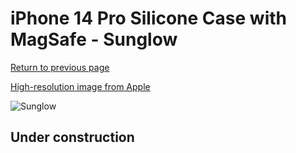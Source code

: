 # iPhone 14 Pro Silicone Case with MagSafe - Sunglow

[Return to previous page](/iphone_14)

[High-resolution image from Apple](https://store.storeimages.cdn-apple.com/8756/as-images.apple.com/is/MPTM3?wid=4500&hei=4500&fmt=png)

<div style="width: 500px"><img src="/everyphone/MPTM3.png" alt="Sunglow"></div>

## Under construction
